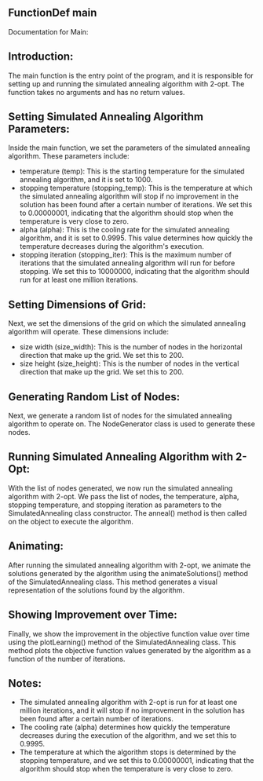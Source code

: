 ## FunctionDef main

Documentation for Main:

Introduction:
-------------

The main function is the entry point of the program, and it is responsible for setting up and running the simulated annealing algorithm with 2-opt. The function takes no arguments and has no return values.

Setting Simulated Annealing Algorithm Parameters:
-----------------------------------------------

Inside the main function, we set the parameters of the simulated annealing algorithm. These parameters include:

* temperature (temp): This is the starting temperature for the simulated annealing algorithm, and it is set to 1000.
* stopping temperature (stopping_temp): This is the temperature at which the simulated annealing algorithm will stop if no improvement in the solution has been found after a certain number of iterations. We set this to 0.00000001, indicating that the algorithm should stop when the temperature is very close to zero.
* alpha (alpha): This is the cooling rate for the simulated annealing algorithm, and it is set to 0.9995. This value determines how quickly the temperature decreases during the algorithm's execution.
* stopping iteration (stopping_iter): This is the maximum number of iterations that the simulated annealing algorithm will run for before stopping. We set this to 10000000, indicating that the algorithm should run for at least one million iterations.

Setting Dimensions of Grid:
--------------------------

Next, we set the dimensions of the grid on which the simulated annealing algorithm will operate. These dimensions include:

* size width (size_width): This is the number of nodes in the horizontal direction that make up the grid. We set this to 200.
* size height (size_height): This is the number of nodes in the vertical direction that make up the grid. We set this to 200.

Generating Random List of Nodes:
------------------------------

Next, we generate a random list of nodes for the simulated annealing algorithm to operate on. The NodeGenerator class is used to generate these nodes.

Running Simulated Annealing Algorithm with 2-Opt:
---------------------------------------------

With the list of nodes generated, we now run the simulated annealing algorithm with 2-opt. We pass the list of nodes, the temperature, alpha, stopping temperature, and stopping iteration as parameters to the SimulatedAnnealing class constructor. The anneal() method is then called on the object to execute the algorithm.

Animating:
----------

After running the simulated annealing algorithm with 2-opt, we animate the solutions generated by the algorithm using the animateSolutions() method of the SimulatedAnnealing class. This method generates a visual representation of the solutions found by the algorithm.

Showing Improvement over Time:
-------------------------------

Finally, we show the improvement in the objective function value over time using the plotLearning() method of the SimulatedAnnealing class. This method plots the objective function values generated by the algorithm as a function of the number of iterations.

Notes:
-----

* The simulated annealing algorithm with 2-opt is run for at least one million iterations, and it will stop if no improvement in the solution has been found after a certain number of iterations.
* The cooling rate (alpha) determines how quickly the temperature decreases during the execution of the algorithm, and we set this to 0.9995.
* The temperature at which the algorithm stops is determined by the stopping temperature, and we set this to 0.00000001, indicating that the algorithm should stop when the temperature is very close to zero.
